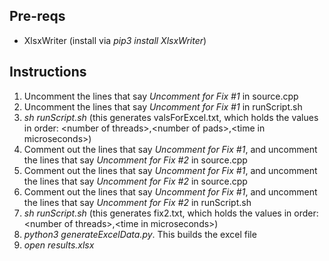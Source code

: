 ## Pre-reqs
- XlsxWriter (install via _pip3 install XlsxWriter_)

## Instructions
1. Uncomment the lines that say _Uncomment for Fix #1_ in source.cpp
2. Uncomment the lines that say _Uncomment for Fix #1_ in runScript.sh
3. _sh runScript.sh_ (this generates valsForExcel.txt, which holds the values in order: \<number of threads\>,\<number of pads\>,\<time in microseconds\>)
4. Comment out the lines that say _Uncomment for Fix #1_, and uncomment the lines that say _Uncomment for Fix #2_ in source.cpp
5. Comment out the lines that say _Uncomment for Fix #1_, and uncomment the lines that say _Uncomment for Fix #2_ in source.cpp
1. Comment out the lines that say _Uncomment for Fix #1_, and uncomment the lines that say _Uncomment for Fix #2_ in runScript.sh
6. _sh runScript.sh_ (this generates fix2.txt, which holds the values in order: \<number of threads\>,\<time in microseconds\>)
3. _python3 generateExcelData.py_. This builds the excel file
4. _open results.xlsx_